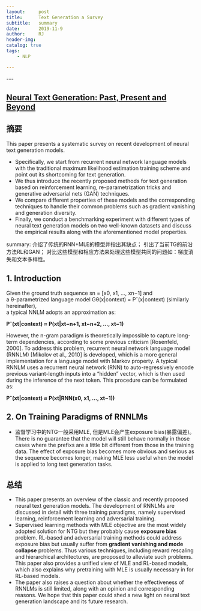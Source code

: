 ```yaml
---
layout:     post
title:      Text Generation a Survey 
subtitle:   summary
date:       2019-11-9
author:     RJ
header-img: 
catalog: true
tags:
    - NLP

---
```

<p id = "build"></p>
---

## [Neural Text Generation: Past, Present and Beyond](https://arxiv.org/pdf/1803.07133.pdf)

## 摘要
This paper presents a systematic survey on recent development of neural text generation models. 
- Specifically, we start from recurrent neural network language models with the traditional maximum likelihood estimation training scheme and point out its shortcoming for text generation. 
- We thus introduce the recently proposed methods for text generation based on reinforcement learning, re-parametrization tricks and generative adversarial nets (GAN) techniques. 
- We compare different properties of these models and the corresponding techniques to handle their common problems such as gradient vanishing and generation diversity. 
- Finally, we conduct a benchmarking experiment with different types of neural text generation models on two well-known datasets and discuss the empirical results along with the aforementioned model properties.

summary: 介绍了传统的RNN+MLE的模型并指出其缺点； 引出了当前TG的前沿方法RL和GAN； 对比这些模型和相应方法来处理这些模型共同的问题如：梯度消失和文本多样性。

## 1. Introduction
Given the ground truth sequence sn = [x0, x1, ..., xn−1] and <br>
a θ-parametrized language model Gθ(x|context) = Pˆ(x|context) (similarly hereinafter), <br>
a typical NNLM adopts an approximation as:<br>

**Pˆ(xt|context) ≈ P(xt|xt−n+1, xt−n+2, ..., xt−1)**

However, the n-gram paradigm is theoretically impossible to capture long-term dependencies, according to some previous criticism [Rosenfeld, 2000]. To address this problem, recurrent neural network language model (RNNLM) [Mikolov et al., 2010] is developed, which is a more general implementation for a language model with Markov property. A typical RNNLM uses a recurrent neural network (RNN) to auto-regressively encode previous variant-length inputs into a “hidden” vector, which is then used during the inference of the next token. This procedure can be formulated as:<br>

**Pˆ(xt|context) ≈ P(xt|RNN(x0, x1, ..., xt−1))** <br>


## 2. On Training Paradigms of RNNLMs

- 监督学习中的NTG一般采用MLE, 但是MLE会产生exposure bias(暴露偏差)。
There is no guarantee that the model will still behave normally in those cases where the prefixs are a little bit different from those in the training data. The effect of exposure bias becomes more obvious and serious as the sequence becomes longer, making MLE less useful when the model is applied to long text generation tasks.



## 总结
- This paper presents an overview of the classic and recently proposed neural text generation models. The development of RNNLMs are discussed in detail with three training paradigms, namely supervised learning, reinforcement learning and adversarial training. 
- Supervised learning methods with MLE objective are the most widely adopted solution for NTG but they probably cause **exposure bias** problem. RL-based and adversarial training methods could address exposure bias but usually suffer from **gradient vanishing and mode collapse** problems. Thus various techniques, including reward rescaling and hierarchical architectures, are proposed
to alleviate such problems. This paper also provides a unified view of MLE and RL-based models, which also explains why pretraining with MLE is usually necessary in for RL-based models. 
- The paper also raises a question about whether the effectiveness of RNNLMs is still limited, along with an opinion and corresponding reasons. We hope that this paper could shed a new light on neural text generation landscape and its future research.
